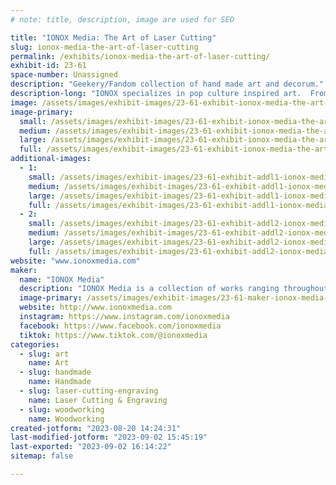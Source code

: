 ```yaml
---
# note: title, description, image are used for SEO

title: "IONOX Media: The Art of Laser Cutting"
slug: ionox-media-the-art-of-laser-cutting
permalink: /exhibits/ionox-media-the-art-of-laser-cutting/
exhibit-id: 23-61
space-number: Unassigned
description: "Geekery/Fandom collection of hand made art and decorum."
description-long: "IONOX specializes in pop culture inspired art.  From sci-fi to fantasy, and even your favorite video games, we create beautiful forms of art that are sure to spark nostalgia.  We use a range of medium, from layered wood to resin,  leather to canvas, and we are always expanding and trying new things.  We love traveling all over the nation to appear at comic conventions, art festivals, and gallery showings.  Maker-Faire Orlando, is one of our home shows, and a staple for us to attend every year.  If you've got a design you've always dreamt of having in hand or on your wall, let us make your dream a reality."
image: /assets/images/exhibit-images/23-61-exhibit-ionox-media-the-art-of-laser-cutting-356891440-747859157340126-7654390202829730342-n-large.jpg
image-primary: 
  small: /assets/images/exhibit-images/23-61-exhibit-ionox-media-the-art-of-laser-cutting-356891440-747859157340126-7654390202829730342-n-small.jpg
  medium: /assets/images/exhibit-images/23-61-exhibit-ionox-media-the-art-of-laser-cutting-356891440-747859157340126-7654390202829730342-n-medium.jpg
  large: /assets/images/exhibit-images/23-61-exhibit-ionox-media-the-art-of-laser-cutting-356891440-747859157340126-7654390202829730342-n-large.jpg
  full: /assets/images/exhibit-images/23-61-exhibit-ionox-media-the-art-of-laser-cutting-356891440-747859157340126-7654390202829730342-n-full.jpg
additional-images: 
  - 1:
    small: /assets/images/exhibit-images/23-61-exhibit-addl1-ionox-media-the-art-of-laser-cutting-344580174-1554680028360101-4795082209009835306-n-small.jpg
    medium: /assets/images/exhibit-images/23-61-exhibit-addl1-ionox-media-the-art-of-laser-cutting-344580174-1554680028360101-4795082209009835306-n-medium.jpg
    large: /assets/images/exhibit-images/23-61-exhibit-addl1-ionox-media-the-art-of-laser-cutting-344580174-1554680028360101-4795082209009835306-n-large.jpg
    full: /assets/images/exhibit-images/23-61-exhibit-addl1-ionox-media-the-art-of-laser-cutting-344580174-1554680028360101-4795082209009835306-n-full.jpg
  - 2:
    small: /assets/images/exhibit-images/23-61-exhibit-addl2-ionox-media-the-art-of-laser-cutting-357017638-748366343956074-1175430081250186954-n-small.jpg
    medium: /assets/images/exhibit-images/23-61-exhibit-addl2-ionox-media-the-art-of-laser-cutting-357017638-748366343956074-1175430081250186954-n-medium.jpg
    large: /assets/images/exhibit-images/23-61-exhibit-addl2-ionox-media-the-art-of-laser-cutting-357017638-748366343956074-1175430081250186954-n-large.jpg
    full: /assets/images/exhibit-images/23-61-exhibit-addl2-ionox-media-the-art-of-laser-cutting-357017638-748366343956074-1175430081250186954-n-full.jpg
website: "www.ionoxmedia.com"
maker: 
  name: "IONOX Media"
  description: "IONOX Media is a collection of works ranging throughout wood cut decor, published literature, multi-media videos, and graphic design.  We offer a variety of materials to our patrons, and an outlet for our artists."
  image-primary: /assets/images/exhibit-images/23-61-maker-ionox-media-the-art-of-laser-cutting-ionox-icon-medium.jpg
  website: http://www.ionoxmedia.com
  instagram: https://www.instagram.com/ionoxmedia
  facebook: https://www.facebook.com/ionoxmedia
  tiktok: https://www.tiktok.com/@ionoxmedia
categories: 
  - slug: art
    name: Art
  - slug: handmade
    name: Handmade
  - slug: laser-cutting-engraving
    name: Laser Cutting & Engraving
  - slug: woodworking
    name: Woodworking
created-jotform: "2023-08-20 14:24:31"
last-modified-jotform: "2023-09-02 15:45:19"
last-exported: "2023-09-02 16:14:22"
sitemap: false

---
```

